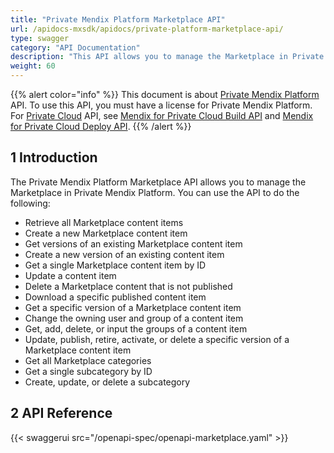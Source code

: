 ```yaml
---
title: "Private Mendix Platform Marketplace API"
url: /apidocs-mxsdk/apidocs/private-platform-marketplace-api/
type: swagger
category: "API Documentation"
description: "This API allows you to manage the Marketplace in Private Mendix Platform."
weight: 60
---
```


{{% alert color="info" %}}
This document is about [Private Mendix Platform](/private-mendix-platform/) API. To use this API, you must have a license for Private Mendix Platform. For [Private Cloud](/developerportal/deploy/private-cloud/) API, see [Mendix for Private Cloud Build API](/apidocs-mxsdk/apidocs/private-cloud-build-api/) and [Mendix for Private Cloud Deploy API](/apidocs-mxsdk/apidocs/private-cloud-deploy-api/).
{{% /alert %}}

## 1 Introduction

The Private Mendix Platform Marketplace API allows you to manage the Marketplace in Private Mendix Platform. You can use the API to do the following:

* Retrieve all Marketplace content items
* Create a new Marketplace content item
* Get versions of an existing Marketplace content item
* Create a new version of an existing content item
* Get a single Marketplace content item by ID
* Update a content item
* Delete a Marketplace content that is not published
* Download a specific published content item
* Get a specific version of a Marketplace content item
* Change the owning user and group of a content item
* Get, add, delete, or input the groups of a content item
* Update, publish, retire, activate, or delete a specific version of a Marketplace content item
* Get all Marketplace categories
* Get a single subcategory by ID
* Create, update, or delete a subcategory

## 2 API Reference

{{< swaggerui src="/openapi-spec/openapi-marketplace.yaml"  >}}
